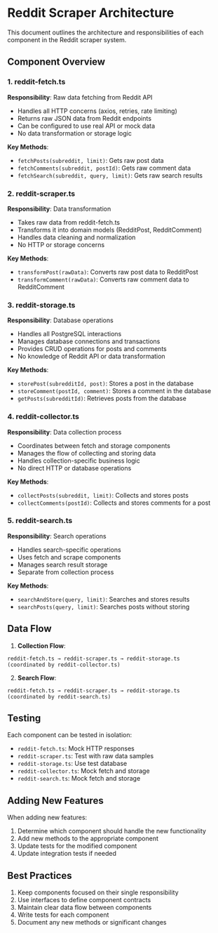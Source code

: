 # Reddit Scraper Architecture

This document outlines the architecture and responsibilities of each component in the Reddit scraper system.

## Component Overview

### 1. reddit-fetch.ts
**Responsibility**: Raw data fetching from Reddit API
- Handles all HTTP concerns (axios, retries, rate limiting)
- Returns raw JSON data from Reddit endpoints
- Can be configured to use real API or mock data
- No data transformation or storage logic

**Key Methods**:
- `fetchPosts(subreddit, limit)`: Gets raw post data
- `fetchComments(subreddit, postId)`: Gets raw comment data
- `fetchSearch(subreddit, query, limit)`: Gets raw search results

### 2. reddit-scraper.ts
**Responsibility**: Data transformation
- Takes raw data from reddit-fetch.ts
- Transforms it into domain models (RedditPost, RedditComment)
- Handles data cleaning and normalization
- No HTTP or storage concerns

**Key Methods**:
- `transformPost(rawData)`: Converts raw post data to RedditPost
- `transformComment(rawData)`: Converts raw comment data to RedditComment

### 3. reddit-storage.ts
**Responsibility**: Database operations
- Handles all PostgreSQL interactions
- Manages database connections and transactions
- Provides CRUD operations for posts and comments
- No knowledge of Reddit API or data transformation

**Key Methods**:
- `storePost(subredditId, post)`: Stores a post in the database
- `storeComment(postId, comment)`: Stores a comment in the database
- `getPosts(subredditId)`: Retrieves posts from the database

### 4. reddit-collector.ts
**Responsibility**: Data collection process
- Coordinates between fetch and storage components
- Manages the flow of collecting and storing data
- Handles collection-specific business logic
- No direct HTTP or database operations

**Key Methods**:
- `collectPosts(subreddit, limit)`: Collects and stores posts
- `collectComments(postId)`: Collects and stores comments for a post

### 5. reddit-search.ts
**Responsibility**: Search operations
- Handles search-specific operations
- Uses fetch and scrape components
- Manages search result storage
- Separate from collection process

**Key Methods**:
- `searchAndStore(query, limit)`: Searches and stores results
- `searchPosts(query, limit)`: Searches posts without storing

## Data Flow

1. **Collection Flow**:
```
reddit-fetch.ts → reddit-scraper.ts → reddit-storage.ts
(coordinated by reddit-collector.ts)
```

2. **Search Flow**:
```
reddit-fetch.ts → reddit-scraper.ts → reddit-storage.ts
(coordinated by reddit-search.ts)
```

## Testing

Each component can be tested in isolation:
- `reddit-fetch.ts`: Mock HTTP responses
- `reddit-scraper.ts`: Test with raw data samples
- `reddit-storage.ts`: Use test database
- `reddit-collector.ts`: Mock fetch and storage
- `reddit-search.ts`: Mock fetch and storage

## Adding New Features

When adding new features:
1. Determine which component should handle the new functionality
2. Add new methods to the appropriate component
3. Update tests for the modified component
4. Update integration tests if needed

## Best Practices

1. Keep components focused on their single responsibility
2. Use interfaces to define component contracts
3. Maintain clear data flow between components
4. Write tests for each component
5. Document any new methods or significant changes 